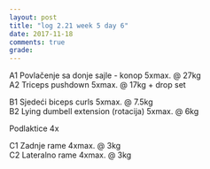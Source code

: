 ```yaml
---
layout: post
title: "log 2.21 week 5 day 6"
date: 2017-11-18
comments: true
grade:
---
```


A1 Povlačenje sa donje sajle - konop 5xmax. @ 27kg         
A2 Triceps pushdown 5xmax. @ 17kg + drop set  

B1 Sjedeći biceps curls 5xmax. @ 7.5kg   
B2 Lying dumbell extension (rotacija) 5xmax. @ 6kg              

Podlaktice 4x    

C1 Zadnje rame 4xmax. @ 3kg  
C2 Lateralno rame 4xmax. @ 3kg  
